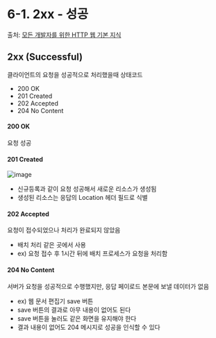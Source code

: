 # 6-1. 2xx - 성공
 
 출처: [모든 개발자를 위한 HTTP 웹 기본 지식](https://www.inflearn.com/course/http-%EC%9B%B9-%EB%84%A4%ED%8A%B8%EC%9B%8C%ED%81%AC/dashboard)
 
## 2xx (Successful)

 클라이언트의 요청을 성공적으로 처리했을때 상태코드
 
 * 200 OK
 * 201 Created
 * 202 Accepted
 * 204 No Content


#### 200 OK

 요청 성공
 
#### 201 Created

 ![image](https://user-images.githubusercontent.com/83762364/181190156-136571a4-c090-4f02-96ff-c2f1861c265e.png)

 * 신규등록과 같이 요청 성공해서 새로운 리소스가 생성됨
 * 생성된 리소스는 응답의 Location 헤더 필드로 식별

#### 202 Accepted

 요청이 접수되었으나 처리가 완료되지 않았음
 
 * 배치 처리 같은 곳에서 사용
 * ex) 요청 접수 후 1시간 뒤에 배치 프로세스가 요청을 처리함

#### 204 No Content

 서버가 요청을 성공적으로 수행했지만, 응답 페이로드 본문에 보낼 데이터가 없음
 
 * ex) 웹 문서 편집기 save 버튼
 * save 버튼의 결과로 아무 내용이 없어도 된다
 * save 버튼을 눌러도 같은 화면을 유지해야 한다
 * 결과 내용이 없어도 204 메시지로 성공을 인식할 수 있다
 
 
 
